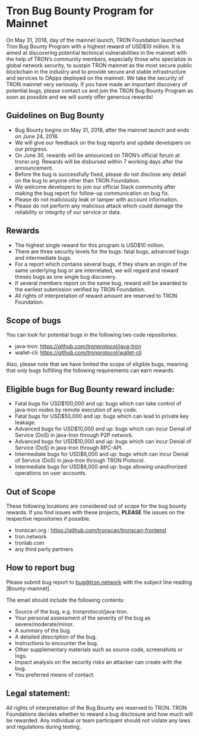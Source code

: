 # Tron Bug Bounty Program for Mainnet

On May 31, 2018, day of the mainnet launch, TRON Foundation launched Tron Bug Bounty Program with a highest reward of USD$10 million. It is aimed at discovering potential technical vulnerabilities in the mainnet with the help of TRON’s community members, especially those who specialize in global network security, to sustain TRON mainnet as the most secure public blockchain in the industry and to provide secure and stable infrastructure and services to DApps deployed on the mainnet. We take the security of TRON mainnet very seriously. If you have made an important discovery of potential bugs, please contact us and join the TRON Bug Bounty Program as soon as possible and we will surely offer generous rewards!

## Guidelines on Bug Bounty

+ Bug Bounty begins on May 31, 2018, after the mainnet launch and ends on June 24, 2018.
+ We will give our feedback on the bug reports and update developers on our progress.
+ On June 30, rewards will be announced on TRON’s official forum at tronsr.org. Rewards will be disbursed within 7 working days after the announcement.
+ Before the bug is successfully fixed, please do not disclose any detail on the bug to anyone other than TRON Foundation.
+ We welcome developers to join our official Slack community after making the bug report for follow-up communication on bug fix.
+ Please do not maliciously leak or tamper with account information.
+ Please do not perform any malicious attack which could damage the reliability or integrity of our service or data.

## Rewards

+ The highest single reward for this program is USD$10 million.
+ There are three security levels for the bugs: fatal bugs, advanced bugs and intermediate bugs.
+ For a report which contains several bugs, if they share an origin of the same underlying bug or are interrelated, we will regard and reward theses bugs as one single bug discovery.
+ If several members report on the same bug, reward will be awarded to the earliest submission verified by TRON Foundation.
+ All rights of interpretation of reward amount are reserved to TRON Foundation.

## Scope of bugs

You can look for potential bugs in the following two code repositories:
+ java-tron:   https://github.com/tronprotocol/java-tron 
+ wallet-cli:   https://github.com/tronprotocol/wallet-cli

Also, please note that we have limited the scope of eligible bugs, meaning that only bugs fulfilling the following requirements can earn rewards.

## Eligible bugs for Bug Bounty reward include:

+ Fatal bugs for USD$100,000 and up: bugs which can take control of java-tron nodes by remote execution of any code.
+ Fatal bugs for USD$50,000 and up: bugs which can lead to private key leakage.
+ Advanced bugs for USD$10,000 and up: bugs which can incur Denial of Service (DoS) in java-tron through P2P network.
+ Advanced bugs for USD$10,000 and up: bugs which can incur Denial of Service (DoS) in java-tron through RPC-API.
+ Intermediate bugs for USD$6,000 and up: bugs which can incur Denial of Service (DoS) in java-tron through TRON Protocol.
+ Intermediate bugs for USD$6,000 and up: bugs allowing unauthorized operations on user accounts.

## Out of Scope 

These following locations are considered out of scope for the bug bounty rewards. If you find issues with these projects, **PLEASE** file issues on the respective repositories if possible.

+ tronscan.org : https://github.com/tronscan/tronscan-frontend
+ tron.network
+ tronlab.com
+ any third party partners

## How to report bug

Please submit bug report to bug@tron.network with the subject line reading [Bounty-mainnet].

The email should include the following contents:
+ Source of the bug, e.g. tronprotocol/java-tron.
+ Your personal assessment of the severity of the bug as severe/moderate/minor.
+ A summary of the bug.
+ A detailed description of the bug.
+ Instructions to encounter the bug.
+ Other supplementary materials such as source code, screenshots or logs.
+ Impact analysis on the security risks an attacker can create with the bug.
+ You preferred means of contact.

## Legal statement:

All rights of interpretation of the Bug Bounty are reserved to TRON. TRON Foundations decides whether to reward a bug disclosure and how much will be rewarded. Any individual or team participant should not violate any laws and regulations during testing.
